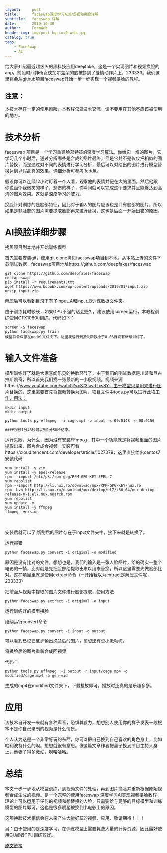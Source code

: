 ```yaml
---
layout:     post
title:      faceswap深度学习AI实现视频换脸详解
subtitle:   faceswap 详解
date:       2019-10-30
author:     FormWeb
header-img: img/post-bg-ios9-web.jpg
catalog: true
tags:
    - FaceSwap
    - AI
--- 
```


给大家介绍最近超级火的黑科技应用deepfake，这是一个实现图片和视频换脸的app。前段时间神奇女侠加尔盖朵的脸被换到了爱情动作片上，233333。我们这里将会从github项目faceswap开始一步一步实现一个视频换脸的教程。

## 注意：

本技术存在一定的使用风险，本教程仅做技术交流，请不要用在其他不应该被使用的地方。

# 技术分析

faceswap 项目是一个学习重建脸部特征的深度学习算法。你给它一堆的图片，它学习几个小时后，通过分辨哪些是合成的图片最终。但是它并不是仅仅把相似的图片替换，而是通过对不同的表情进行学习分析，最后可以对给出的图片进行模型替换达到以假乱真的效果。详细分析可参考Reddit。

假设你可以连续12小时盯着一个人看，观察他的表情并记在大脑里面。然后他跟你说画个我微笑的样子，悲伤的样子，你瞬间就可以完成这个要求并且能够达到高清的图片效果。这就是深度学习的威力。

 

换脸针对训练的是脸部特征，因此对于输入的图片应该也是只有脸部的图片，所以如果是非脸部的图片需要提取脸部再来进行替换，这也是后面一开始出错的原因。

 

# AI换脸详细步骤

拷贝项目到本地并开始训练模型

首先需要安装git，使用git clone拷贝faceswap项目到本地。从本站上传的文件下载测试数据，faceswap项目地址https://github.com/deepfakes/faceswap

 
```
git clone https://github.com/deepfakes/faceswap
cd faceswap
pip install -r requirements.txt
wget https://www.bobobk.com/wp-content/uploads/2019/01/input.zip
unzip input.zip
```
 

解压后可以看到目录下有了input_A和input_B训练数据文件夹。

由于训练耗时较长，如果GPU不强的话会更久，建议使用screen运行，本教程训练使用GTX1080ti训练。代码如下：
```
screen -S faceswap
python faceswap.py train
模型将会保存在model文件夹下。这里我运行到损失函数小于0.03就没有继续训练了。
```
 

# 输入文件准备

模型训练好了就是大家喜闻乐见的换脸环节了，由于我们的测试数据是川普和尼古拉斯凯奇，所以首先我们找一张最新的一小段视频。视频来源https://www.youtube.com/watch?v=S73swRzxs8Y，由于模型只是用来进行图片替换的，这里需要首先将视频转换为图片，项目文件中toos.py可以进行此项工作，用法：

 
```
mkdir input 
mkdir output

python tools.py effmpeg  -i cage.mp4 -o input -s 00:0148 -e 00:0156

####视频1分48秒可以到1分56秒结束。
```
 

运行失败，为什么，因为没有安装FFmpeg，其中一个功能就是将视频里面的图片提取出来，图片合成会视频。安装可看https://cloud.tencent.com/developer/article/1027379，这里直接给出centos7安装代码

```
yum install -y vim
yum install -y epel-release
rpm --import /etc/pki/rpm-gpg/RPM-GPG-KEY-EPEL-7
yum repolist
rpm --import http://li.nux.ro/download/nux/RPM-GPG-KEY-nux.ro
rpm -Uvh http://li.nux.ro/download/nux/dextop/el7/x86_64/nux-dextop-release-0-1.el7.nux.noarch.rpm
yum repolist
yum update -y
yum install -y ffmpeg
ffmpeg -version
```
　

安装后就可以了,切割后的图片存在于input文件夹中，接下来就是转换了。

运行报错　　

```
python faceswap.py convert -i original -o modified
```

原因是没有比对的文件，想想也是，我们的输入是一张人脸图片，给的确实一整个电影的一帧，比对就是先把脸部给提取出来以用来替换，所以这里需要先做脸部比对。这在项目里就是使用extract命令（一开始我以为extract是解压文件呢，233333）

把前面从视频中提取的图片文件进行脸部提取，使用方法

```
python faceswap.py extract -i original -o input
```

运行训练好的模型换脸

继续运行convert命令
```
python faceswap.py convert -i input -o output
```
可以看到已经在逐步输出换脸后的图片，想想还有点小激动呢。



 

 

将换脸后的图片重新合成回视频

代码：
```
python tools.py effmpeg  -i output -r input/cage.mp4 -o modified/cage.mp4 -a gen-vid
```
生成的mp4在modified文件夹下，下载播放即可。播放时还真的是乐趣多多。

# 应用

该技术自开发一来就有各种声音，恐惧其威力，想想别人使用你的样子发表一段根本不是你自己录制的视频是什么情景。

个人认为这是一个非常好玩的东西，你可以把自己换到自己喜欢的角色身上，比如哈利波特什么的啊。想想就很有意思。像这篇文章作者把妻子换到节目主持人身上，他妻子得多激动，啊哈哈哈。

# 总结

本文一步一步地从模型训练，到视频文件的处理，再到图片换脸并重新根据原始视频合成生成的视频。是一个完整的使用faceswap 深度学习AI实现视频换脸教程，理论上可以运用于任何的视频和想替换的人脸，只需要给与足够的目标模型和训练模型的图片即可，这也是很多明星被换到小电影上的原因。

这项换脸技术相信会在未来产生大量好玩的视频，应用，敬请期待！！！

另：由于使用的是深度学习，在训练模型上需要耗费大量的计算资源，因此最好使用GU或者TPU训练较好。

 

[原文链接](https://www.bobobk.com/258.html)


